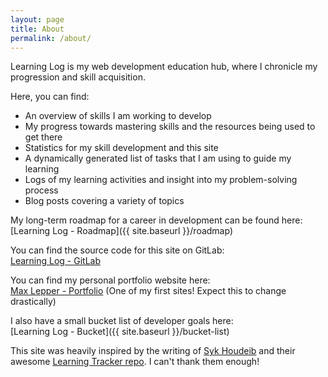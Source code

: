 ```yaml
---
layout: page
title: About
permalink: /about/
---
```


Learning Log is my web development education hub, where I chronicle my progression and skill acquisition.

Here, you can find:
- An overview of skills I am working to develop
- My progress towards mastering skills and the resources being used to get there
- Statistics for my skill development and this site
- A dynamically generated list of tasks that I am using to guide my learning
- Logs of my learning activities and insight into my problem-solving process
- Blog posts covering a variety of topics

My long-term roadmap for a career in development can be found here:  
[Learning Log - Roadmap]({{ site.baseurl }}/roadmap)

You can find the source code for this site on GitLab:  
[Learning Log - GitLab](https://gitlab.com/maxlepper/learning-log)

You can find my personal portfolio website here:  
[Max Lepper - Portfolio](https://maxlepper.me) (One of my first sites! Expect this to change drastically)

I also have a small bucket list of developer goals here:  
[Learning Log - Bucket]({{ site.baseurl }}/bucket-list)

This site was heavily inspired by the writing of [Syk Houdeib](https://syknapse.github.io/Syk-Houdeib/) and their awesome [Learning Tracker repo](https://github.com/Syknapse/My-Learning-Tracker/). I can't thank them enough!
